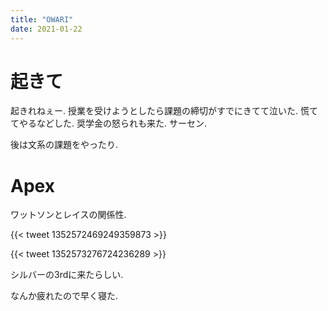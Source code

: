 ```yaml
---
title: "OWARI"
date: 2021-01-22
---
```


# 起きて
起きれねぇー. 授業を受けようとしたら課題の締切がすでにきてて泣いた. 慌ててやるなどした. 奨学金の怒られも来た. サーセン.

後は文系の課題をやったり.

# Apex
ワットソンとレイスの関係性.

{{< tweet 1352572469249359873 >}}

{{< tweet 1352573276724236289 >}}

シルバーの3rdに来たらしい.

なんか疲れたので早く寝た.